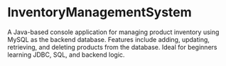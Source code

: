 # InventoryManagementSystem
 A Java-based console application for managing product inventory using MySQL as the backend database. Features include adding, updating, retrieving, and deleting products from the database. Ideal for beginners learning JDBC, SQL, and backend logic.
